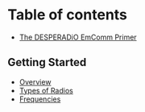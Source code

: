 # Table of contents

* [The DESPERADiO EmComm Primer](README.md)
## Getting Started
* [Overview](OVERVIEW.md)
* [Types of Radios](getting-started/TYPES_OF_RADIOS.md)
* [Frequencies](FREQUENCY_BANDS/md)
